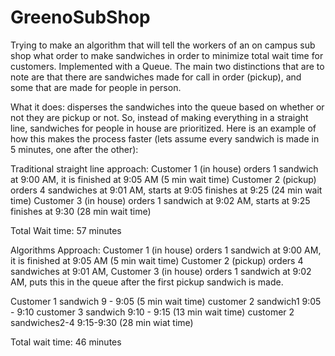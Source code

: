 # GreenoSubShop
Trying to make an algorithm that will tell the workers of an on campus sub shop what order to make sandwiches in order to minimize total wait time for customers. Implemented with a Queue. The main two distinctions that are to note are that there are sandwiches made for call in order (pickup), and some that are made for people in person.

What it does: disperses the sandwiches into the queue based on whether or not they are pickup or not. So, instead of making everything in a straight line, sandwiches for people in house are prioritized. Here is an example of how this makes the process faster (lets assume every sandwich is made in 5 minutes, one after the other):


Traditional straight line approach:
Customer 1 (in house) orders 1 sandwich at 9:00 AM, it is finished at 9:05 AM (5 min wait time)
Customer 2 (pickup) orders 4 sandwiches at 9:01 AM, starts at 9:05 finishes at 9:25 (24 min wait time)
Customer 3 (in house) orders 1 sandwich at 9:02 AM, starts at 9:25 finishes at 9:30 (28 min wait time)

Total Wait time: 57 minutes

Algorithms Approach:
Customer 1 (in house) orders 1 sandwich at 9:00 AM, it is finished at 9:05 AM (5 min wait time)
Customer 2 (pickup) orders 4 sandwiches at 9:01 AM, 
Customer 3 (in house) orders 1 sandwich at 9:02 AM, puts this in the queue after the first pickup sandwich is made.


Customer 1 sandwich 9 - 9:05 (5 min wait time)
customer 2 sandwich1 9:05 - 9:10
customer 3 sandwich 9:10 - 9:15 (13 min wait time)
customer 2 sandwiches2-4 9:15-9:30  (28 min wiat time)

Total wait time: 46 minutes 
